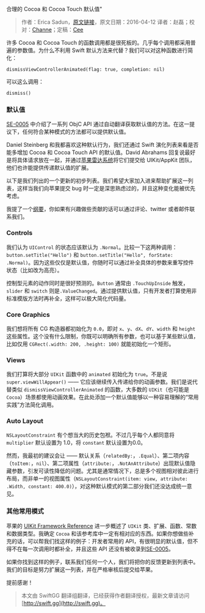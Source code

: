 合理的 Cocoa 和 Cocoa Touch 默认值"

> 作者：Erica Sadun，[原文链接](http://ericasadun.com/2016/04/12/sensible-cocoa-and-cocoa-touch-defaults)，原文日期：2016-04-12
> 译者：赵磊；校对：[Channe](http://www.jianshu.com/users/7a07113a6597/latest_articles)；定稿：[Cee](https://github.com/Cee)
  









许多 Cocoa 和 Cocoa Touch 的函数调用都是很死板的。几乎每个调用都采用普遍的参数值。为什么不利用 Swift 默认方法来代替？我们可以对这种函数进行简化：

    
    dismissViewControllerAnimated(flag: true, completion: nil)

可以这么调用：

    
    dismiss()



### 默认值

[SE-0005](https://github.com/apple/swift-evolution/blob/master/proposals/0005-objective-c-name-translation.md) 中介绍了一系列 ObjC API 通过自动翻译获取默认值的方法。在这一提议下，任何符合某种模式的方法都可以提供默认值。

Daniel Steinberg 和我都喜欢这种默认行为，我们还通过 Swift 演化列表来看是否能多增加 Cocoa 和 Cocoa Touch API 的默认值。David Abrahams 回复说最好是将具体请求放在一起，并通过[苹果雷达系统](https://developer.apple.com/bug-reporting/)将它们提交给 UIKit/AppKit 团队，他们也许能提供传递默认值的扩展。

以下是我们列出的一个更新的初步列表。我们希望大家加入进来帮助扩展这一列表，这样当我们向苹果提交 bug 时一定是深思熟虑过的，并且这种变化能被优先考虑。

我提了一个[纲要](https://gist.github.com/erica/3987ec54b8f4a580ae5fc18f4e9e7ca5)，你如果有兴趣做些贡献的话可以通过评论、twitter 或者邮件联系我们。

### Controls

我们认为 `UIControl` 的状态应该默认为 `.Normal`。比较一下这两种调用：`button.setTitle("Hello")` 和 `button.setTitle("Hello", forState: .Normal)`。因为这些仅仅是默认值，你随时可以通过补全具体的参数来重写控件状态（比如改为高亮）。

控制型元素的动作同时是很好预测的。`Button` 通常由 `.TouchUpInside` 触发，`slider` 和 `switch` 则是`.ValueChanged`。通过提供默认值，只有开发者打算使用非标准模版方法时再补全，这样可以极大简化代码量。

### Core Graphics

我们想将所有 CG 构造器都初始化为 `0.0`，即对 `x`、`y`、`dX`、`dY`、`width` 和 `height` 这些属性。这个没有什么限制，你既可以明确所有参数，也可以基于某些默认值，比如仅用 `CGRect(.width: 200, .height: 100)` 就能初始化一个矩形。

### Views

我们打算将大部分 `UIKit` 函数中的 `animated` 初始化为 `true`。不是说 `super.viewWillAppear()` —— 它应该继续传入传递给你的动画参数。我们是说代替类似 `dismissViewControllerAnimated` 的函数，大多数的 `UIKit`（也可能是 `Cocoa`）场景都使用动画效果。在此处添加一个默认值能够以一种容易理解的“常用实践”方法简化调用。

### Auto Layout

`NSLayoutConstraint` 有个想当大的历史包袱。不过几乎每个人都同意将 `multiplier` 默认设置为 1.0，将 `constant` 默认设置为0.0。

然而，我最初的建议会让 —— 默认关系（`relatedBy:`，`.Equal`）、第二项内容（`toItem:`，`nil`）、第二项属性（`attribute:`，`.NotAnAttribute`）出现默认值隐藏参数，引发可读性降低的问题。尤其是通常情况下，总是多个视图相对彼此进行布局，而非单一的视图属性（`NSLayoutConstraint(item: view, attribute: .Width, constant: 400.0)`），对这种默认模式的第二部分我们还没达成统一意见。

### 其他常用模式

苹果的 [UIKit Framework Reference](https://developer.apple.com/library/ios/documentation/UIKit/Reference/UIKit_Framework/) 进一步概述了 `UIKit` 类、扩展、函数、常数和数据类型。我确定 `Cocoa` 和该参考库中一定有相对应的东西。如果你想做些补充的话，可以帮我们找这样的例子：开发者常用的 API，有很明显的默认值，但不得不在每一次调用时都补全，并且这些 API 还没有被收录到[SE-0005](http://ericasadun.com/2016/04/11/auto-defaulting-objc-arguments/)。

如果你找到这样的例子，联系我们任何一个人，我们将把你的反馈更新到列表中。我们的目标是努力扩展这一列表，并在严格审核后提交给苹果。

提前感谢！
> 本文由 SwiftGG 翻译组翻译，已经获得作者翻译授权，最新文章请访问 [http://swift.gg](http://swift.gg)。